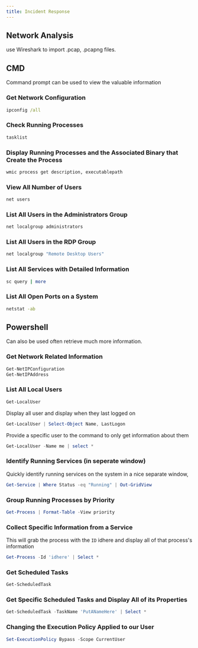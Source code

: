 ```yaml
---
title: Incident Response
---
```


## Network Analysis 

use Wireshark to import .pcap, .pcapng files.

## CMD

Command prompt can be used to view the valuable information


### Get Network Configuration

```cmd
ipconfig /all
```

### Check Running Processes

```bash
tasklist
```

### Display Running Processes and the Associated Binary that Create the Process

```cmd
wmic process get description, executablepath
```

### View All Number of Users

```bash
net users
```

### List All Users in the Administrators Group

```bash
net localgroup administrators
```

### List All Users in the RDP Group

```cmd
net localgroup "Remote Desktop Users"
```

### List All Services with Detailed Information

```bash
sc query | more
```

### List All Open Ports on a System

```cmd
netstat -ab
```

## Powershell

Can also be used often retrieve much more information.

### Get Network Related Information

```powershell
Get-NetIPConfiguration
Get-NetIPAddress
```

### List All Local Users

```powershell
Get-LocalUser
```

Display all user and display when they last logged on

```powershell
Get-LocalUser | Select-Object Name, LastLogon
```

Provide a specific user to the command to only get information about them

```powershell
Get-LocalUser -Name me | select *
```

### Identify Running Services (in seperate window)

Quickly identify running services on the system in a nice separate window,

```powershell
Get-Service | Where Status -eq "Running" | Out-GridView
```

### Group Running Processes by Priority

```powershell
Get-Process | Format-Table -View priority
```

### Collect Specific Information from a Service

This will grab the process with the `ID` idhere and display all of that process's information 

```powershell
Get-Process -Id 'idhere' | Select *
```

### Get Scheduled Tasks

```powershell
Get-ScheduledTask
```

### Get Specific Scheduled Tasks and Display All of its Properties

```powershell
Get-ScheduledTask -TaskName 'PutANameHere' | Select *
```

### Changing the Execution Policy Applied to our User

```powershell
Set-ExecutionPolicy Bypass -Scope CurrentUser
```
